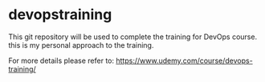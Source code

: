 # devopstraining
This git repository will be used to complete the training for DevOps 
course. this is my personal approach to the training.

For more details please refer to: 
https://www.udemy.com/course/devops-training/

